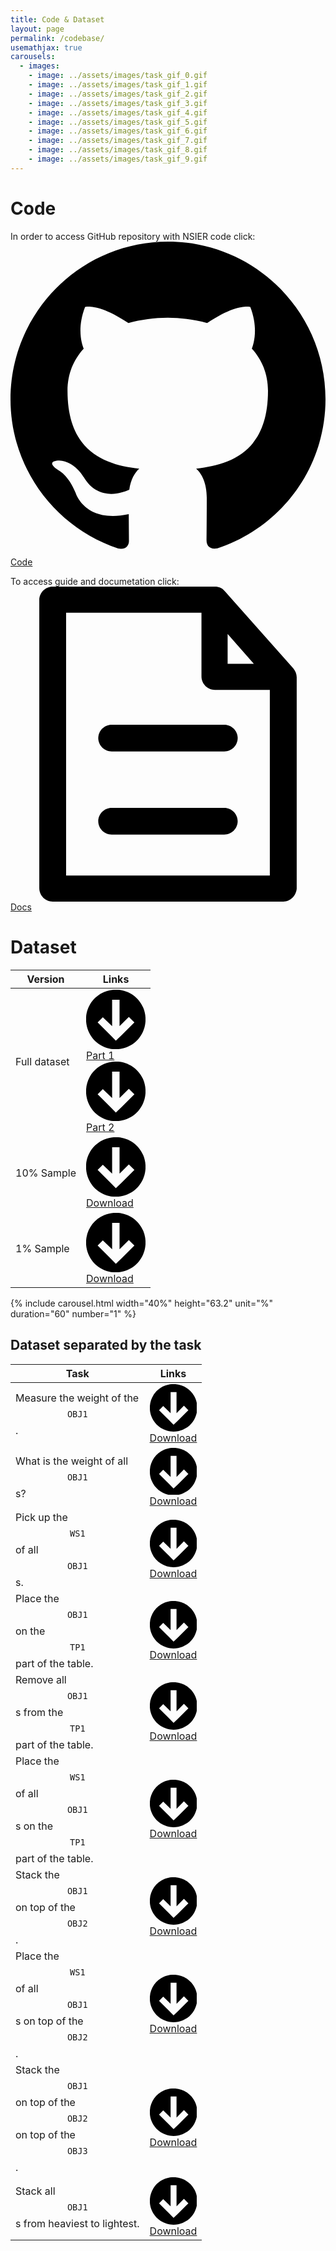 ```yaml
---
title: Code & Dataset
layout: page
permalink: /codebase/
usemathjax: true
carousels:
  - images: 
    - image: ../assets/images/task_gif_0.gif
    - image: ../assets/images/task_gif_1.gif
    - image: ../assets/images/task_gif_2.gif
    - image: ../assets/images/task_gif_3.gif
    - image: ../assets/images/task_gif_4.gif
    - image: ../assets/images/task_gif_5.gif
    - image: ../assets/images/task_gif_6.gif
    - image: ../assets/images/task_gif_7.gif
    - image: ../assets/images/task_gif_8.gif
    - image: ../assets/images/task_gif_9.gif
---
```

<script type="text/x-mathjax-config">
    MathJax.Hub.Config({
    TeX: { equationNumbers: { autoNumber: "AMS" } }
    });
</script>
<script type="text/javascript" async src="https://cdn.mat
hjax.org/mathjax/latest/MathJax.js?config=TeX-AMS-MML_HTMLorMML"></script>

# Code

In order to access GitHub repository with NSIER code click:&nbsp;&nbsp;&nbsp;&nbsp;&nbsp;&nbsp;<a href="https://github.com/michaal94/NSIER" class="btn"><span class="icon"><svg viewBox="0 0 16 16" xmlns="http://www.w3.org/2000/svg" fill-rule="evenodd" clip-rule="evenodd" stroke-linejoin="round" stroke-miterlimit="1.414"><path d="M8 0C3.58 0 0 3.582 0 8c0 3.535 2.292 6.533 5.47 7.59.4.075.547-.172.547-.385 0-.19-.007-.693-.01-1.36-2.226.483-2.695-1.073-2.695-1.073-.364-.924-.89-1.17-.89-1.17-.725-.496.056-.486.056-.486.803.056 1.225.824 1.225.824.714 1.223 1.873.87 2.33.665.072-.517.278-.87.507-1.07-1.777-.2-3.644-.888-3.644-3.953 0-.873.31-1.587.823-2.147-.09-.202-.36-1.015.07-2.117 0 0 .67-.215 2.2.82.64-.178 1.32-.266 2-.27.68.004 1.36.092 2 .27 1.52-1.035 2.19-.82 2.19-.82.43 1.102.16 1.915.08 2.117.51.56.82 1.274.82 2.147 0 3.073-1.87 3.75-3.65 3.947.28.24.54.73.54 1.48 0 1.07-.01 1.93-.01 2.19 0 .21.14.46.55.38C13.71 14.53 16 11.53 16 8c0-4.418-3.582-8-8-8"></path></svg></span>Code</a>

To access guide and documetation click:&nbsp;&nbsp;&nbsp;&nbsp;&nbsp;&nbsp;<a href="https://michaal94.github.io/NSIER-docs" class="btn"><span class="icon"><svg version="1.1" id="Layer_1" xmlns="http://www.w3.org/2000/svg" xmlns:xlink="http://www.w3.org/1999/xlink" x="0px" y="0px" viewBox="0 0 488.9 488.9" style="enable-background:new 0 0 488.9 488.9;" xml:space="preserve"> <g> <g> <g> <path d="M438.9,126.9L332.8,7.3c-4.2-5.2-9.4-7.3-15.6-7.3H65.5C54.1,0,44.7,9.4,44.7,20.8v447.3c0,11.4,9.4,20.8,20.8,20.8 h357.9c11.4,0,19.8-9.4,20.8-19.8V140.5C444.1,135.3,442.1,131.1,438.9,126.9z M337,73.6l40.7,46.1H337V73.6z M402.5,448.4 l-316.2,0V40.6h210.1v98.8c0,11.4,9.4,20.8,20.8,20.8h85.3V448.4z"></path> <path d="M136.2,235.1c0,11.4,9.4,20.8,20.8,20.8h174.8c11.4,0,20.8-9.4,20.8-20.8c0-11.4-9.4-20.8-20.8-20.8H157 C145.6,214.3,136.2,223.7,136.2,235.1z"></path> <path d="M331.8,343.3H157c-11.4,0-20.8,9.4-20.8,20.8c0,11.4,9.4,20.8,20.8,20.8h174.8c11.4,0,20.8-9.4,20.8-20.8 C352.6,352.7,343.2,343.3,331.8,343.3z"></path> </g> </g> </g><g></g><g></g><g></g><g></g><g></g><g></g><g></g><g></g><g></g><g></g><g></g><g></g><g></g><g></g><g></g></svg></span>Docs</a>

# Dataset

| Version      | Links |
| ----------- | ----------- |
| Full dataset      | <a href="https://imperialcollegelondon.box.com/s/fvooxfj4f0wmbq4rywxxg6gqdtikgzye" class="btn"><span class="icon"><svg xmlns="http://www.w3.org/2000/svg" viewBox="0 0 16 16"><path d="M15.4,4.9C13.7,0.8,9-1.1,4.9,0.6s-6,6.4-4.3,10.5s6.4,6,10.5,4.3c3-1.2,4.9-4.2,4.9-7.4 C16,6.9,15.8,5.9,15.4,4.9z M9.5,12.3L8,13.7l-1.4-1.4L3.1,8.8l1.4-1.4L7,9.8V2.7h2v7.1l2.5-2.5L13,8.8L9.5,12.3z"></path></svg></span>Part 1</a> <a href="https://imperialcollegelondon.box.com/s/oxpm9g7fc0h8036ugivvgswv2desx12g" class="btn"><span class="icon"><svg xmlns="http://www.w3.org/2000/svg" viewBox="0 0 16 16"><path d="M15.4,4.9C13.7,0.8,9-1.1,4.9,0.6s-6,6.4-4.3,10.5s6.4,6,10.5,4.3c3-1.2,4.9-4.2,4.9-7.4 C16,6.9,15.8,5.9,15.4,4.9z M9.5,12.3L8,13.7l-1.4-1.4L3.1,8.8l1.4-1.4L7,9.8V2.7h2v7.1l2.5-2.5L13,8.8L9.5,12.3z"></path></svg></span>Part 2</a>|
| 10% Sample   | <a href="https://imperialcollegelondon.box.com/s/knauy26xozmm7a4e4zscxnzhijdaezco" class="btn"><span class="icon"><svg xmlns="http://www.w3.org/2000/svg" viewBox="0 0 16 16"><path d="M15.4,4.9C13.7,0.8,9-1.1,4.9,0.6s-6,6.4-4.3,10.5s6.4,6,10.5,4.3c3-1.2,4.9-4.2,4.9-7.4 C16,6.9,15.8,5.9,15.4,4.9z M9.5,12.3L8,13.7l-1.4-1.4L3.1,8.8l1.4-1.4L7,9.8V2.7h2v7.1l2.5-2.5L13,8.8L9.5,12.3z"></path></svg></span>Download</a>       |
| 1% Sample   | <a href="https://imperialcollegelondon.box.com/s/pp1npnpg9rr44l6m90g29b9i1ethd6q0" class="btn"><span class="icon"><svg xmlns="http://www.w3.org/2000/svg" viewBox="0 0 16 16"><path d="M15.4,4.9C13.7,0.8,9-1.1,4.9,0.6s-6,6.4-4.3,10.5s6.4,6,10.5,4.3c3-1.2,4.9-4.2,4.9-7.4 C16,6.9,15.8,5.9,15.4,4.9z M9.5,12.3L8,13.7l-1.4-1.4L3.1,8.8l1.4-1.4L7,9.8V2.7h2v7.1l2.5-2.5L13,8.8L9.5,12.3z"></path></svg></span>Download</a>       |

{% include carousel.html width="40%" height="63.2" unit="%" duration="60" number="1" %}

## Dataset separated by the task

| Task      | Links |
| ----------- | ----------- |
| Measure the weight of the $$\mathtt{OBJ1}$$. | <a href="https://imperialcollegelondon.box.com/s/cov9s28n6qd5nf3nj6ktoxo7spr4egkb" class="btn"><span class="icon"><svg xmlns="http://www.w3.org/2000/svg" viewBox="0 0 16 16"><path d="M15.4,4.9C13.7,0.8,9-1.1,4.9,0.6s-6,6.4-4.3,10.5s6.4,6,10.5,4.3c3-1.2,4.9-4.2,4.9-7.4 C16,6.9,15.8,5.9,15.4,4.9z M9.5,12.3L8,13.7l-1.4-1.4L3.1,8.8l1.4-1.4L7,9.8V2.7h2v7.1l2.5-2.5L13,8.8L9.5,12.3z"></path></svg></span>Download</a>       |
| What is the weight of all $$\mathtt{OBJ1}$$s?  | <a href="https://imperialcollegelondon.box.com/s/po0xschmoop4ovp35r1e279aml2u12ao" class="btn"><span class="icon"><svg xmlns="http://www.w3.org/2000/svg" viewBox="0 0 16 16"><path d="M15.4,4.9C13.7,0.8,9-1.1,4.9,0.6s-6,6.4-4.3,10.5s6.4,6,10.5,4.3c3-1.2,4.9-4.2,4.9-7.4 C16,6.9,15.8,5.9,15.4,4.9z M9.5,12.3L8,13.7l-1.4-1.4L3.1,8.8l1.4-1.4L7,9.8V2.7h2v7.1l2.5-2.5L13,8.8L9.5,12.3z"></path></svg></span>Download</a>       |
| Pick up the $$\mathtt{WS1}$$ of all $$\mathtt{OBJ1}$$s. | <a href="https://imperialcollegelondon.box.com/s/so63l9r9gifj0r0l5en4m5yj3texh1se" class="btn"><span class="icon"><svg xmlns="http://www.w3.org/2000/svg" viewBox="0 0 16 16"><path d="M15.4,4.9C13.7,0.8,9-1.1,4.9,0.6s-6,6.4-4.3,10.5s6.4,6,10.5,4.3c3-1.2,4.9-4.2,4.9-7.4 C16,6.9,15.8,5.9,15.4,4.9z M9.5,12.3L8,13.7l-1.4-1.4L3.1,8.8l1.4-1.4L7,9.8V2.7h2v7.1l2.5-2.5L13,8.8L9.5,12.3z"></path></svg></span>Download</a>       |
| Place the $$\mathtt{OBJ1}$$ on the $$\mathtt{TP1}$$ part of the table.   | <a href="https://imperialcollegelondon.box.com/s/pjaj4ira1ivup3scxc9cj4ww5iwp9ntb" class="btn"><span class="icon"><svg xmlns="http://www.w3.org/2000/svg" viewBox="0 0 16 16"><path d="M15.4,4.9C13.7,0.8,9-1.1,4.9,0.6s-6,6.4-4.3,10.5s6.4,6,10.5,4.3c3-1.2,4.9-4.2,4.9-7.4 C16,6.9,15.8,5.9,15.4,4.9z M9.5,12.3L8,13.7l-1.4-1.4L3.1,8.8l1.4-1.4L7,9.8V2.7h2v7.1l2.5-2.5L13,8.8L9.5,12.3z"></path></svg></span>Download</a>       |
| Remove all $$\mathtt{OBJ1}$$s from the $$\mathtt{TP1}$$ part of the table.   | <a href="https://imperialcollegelondon.box.com/s/v86qy3nw5f1jbuwye6jx9475us8xx03h" class="btn"><span class="icon"><svg xmlns="http://www.w3.org/2000/svg" viewBox="0 0 16 16"><path d="M15.4,4.9C13.7,0.8,9-1.1,4.9,0.6s-6,6.4-4.3,10.5s6.4,6,10.5,4.3c3-1.2,4.9-4.2,4.9-7.4 C16,6.9,15.8,5.9,15.4,4.9z M9.5,12.3L8,13.7l-1.4-1.4L3.1,8.8l1.4-1.4L7,9.8V2.7h2v7.1l2.5-2.5L13,8.8L9.5,12.3z"></path></svg></span>Download</a>       |
| Place the $$\mathtt{WS1}$$ of all $$\mathtt{OBJ1}$$s on the $$\mathtt{TP1}$$ part of the table. | <a href="https://imperialcollegelondon.box.com/s/17gj1kcphx4c8lou8yth7s7l94r2hkw7" class="btn"><span class="icon"><svg xmlns="http://www.w3.org/2000/svg" viewBox="0 0 16 16"><path d="M15.4,4.9C13.7,0.8,9-1.1,4.9,0.6s-6,6.4-4.3,10.5s6.4,6,10.5,4.3c3-1.2,4.9-4.2,4.9-7.4 C16,6.9,15.8,5.9,15.4,4.9z M9.5,12.3L8,13.7l-1.4-1.4L3.1,8.8l1.4-1.4L7,9.8V2.7h2v7.1l2.5-2.5L13,8.8L9.5,12.3z"></path></svg></span>Download</a>       |
| Stack the $$\mathtt{OBJ1}$$ on top of the $$\mathtt{OBJ2}$$.  | <a href="https://imperialcollegelondon.box.com/s/udcmjsgumtx4e0p1focy7fe0dm48lfsy" class="btn"><span class="icon"><svg xmlns="http://www.w3.org/2000/svg" viewBox="0 0 16 16"><path d="M15.4,4.9C13.7,0.8,9-1.1,4.9,0.6s-6,6.4-4.3,10.5s6.4,6,10.5,4.3c3-1.2,4.9-4.2,4.9-7.4 C16,6.9,15.8,5.9,15.4,4.9z M9.5,12.3L8,13.7l-1.4-1.4L3.1,8.8l1.4-1.4L7,9.8V2.7h2v7.1l2.5-2.5L13,8.8L9.5,12.3z"></path></svg></span>Download</a>       |
| Place the $$\mathtt{WS1}$$ of all $$\mathtt{OBJ1}$$s on top of the $$\mathtt{OBJ2}$$. | <a href="https://imperialcollegelondon.box.com/s/920jbfjui5o0akhyw12db16cz8t9v0gv" class="btn"><span class="icon"><svg xmlns="http://www.w3.org/2000/svg" viewBox="0 0 16 16"><path d="M15.4,4.9C13.7,0.8,9-1.1,4.9,0.6s-6,6.4-4.3,10.5s6.4,6,10.5,4.3c3-1.2,4.9-4.2,4.9-7.4 C16,6.9,15.8,5.9,15.4,4.9z M9.5,12.3L8,13.7l-1.4-1.4L3.1,8.8l1.4-1.4L7,9.8V2.7h2v7.1l2.5-2.5L13,8.8L9.5,12.3z"></path></svg></span>Download</a>       |
| Stack the $$\mathtt{OBJ1}$$ on top of the $$\mathtt{OBJ2}$$ on top of the $$\mathtt{OBJ3}$$.   | <a href="https://imperialcollegelondon.box.com/s/iefnfuiacnszdi6j83ezqwj0x8mqfcit" class="btn"><span class="icon"><svg xmlns="http://www.w3.org/2000/svg" viewBox="0 0 16 16"><path d="M15.4,4.9C13.7,0.8,9-1.1,4.9,0.6s-6,6.4-4.3,10.5s6.4,6,10.5,4.3c3-1.2,4.9-4.2,4.9-7.4 C16,6.9,15.8,5.9,15.4,4.9z M9.5,12.3L8,13.7l-1.4-1.4L3.1,8.8l1.4-1.4L7,9.8V2.7h2v7.1l2.5-2.5L13,8.8L9.5,12.3z"></path></svg></span>Download</a>       |
| Stack all $$\mathtt{OBJ1}$$s from heaviest to lightest.   | <a href="https://imperialcollegelondon.box.com/s/w08lldisl8b2zvw9wdzzwls1jqlpg47z" class="btn"><span class="icon"><svg xmlns="http://www.w3.org/2000/svg" viewBox="0 0 16 16"><path d="M15.4,4.9C13.7,0.8,9-1.1,4.9,0.6s-6,6.4-4.3,10.5s6.4,6,10.5,4.3c3-1.2,4.9-4.2,4.9-7.4 C16,6.9,15.8,5.9,15.4,4.9z M9.5,12.3L8,13.7l-1.4-1.4L3.1,8.8l1.4-1.4L7,9.8V2.7h2v7.1l2.5-2.5L13,8.8L9.5,12.3z"></path></svg></span>Download</a>       |
